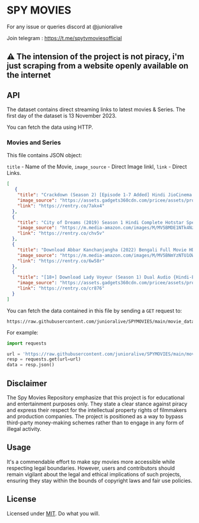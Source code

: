 # SPY MOVIES

For any issue or queries discord at @junioralive

Join telegram : https://t.me/spytvmoviesofficial

## ⚠️  The intension of the project is not piracy, i'm just scraping from a website openly available on the internet

## API

The dataset contains direct streaming links to latest movies & Series.  The first day of the dataset is 13 November 2023.

You can fetch the data using HTTP.

### Movies and Series

This file contains JSON object:

`title` - Name of the Movie,
`image_source` -  Direct Image linkl,
`link` - Direct Links.



```json
[
   {
    "title": "Crackdown (Season 2) [Episode 1-7 Added] Hindi JioCinema Original Web Series 480p | 720p | 1080p WEB-DL",
    "image_source": "https://assets.gadgets360cdn.com/pricee/assets/product/202305/Crackdown-2_1684930990.jpg",
    "link": "https://rentry.co/7akx4"
  },
  {
    "title": "City of Dreams (2019) Season 1 Hindi Complete Hotstar Specials WEB Series 480p & 720p",
    "image_source": "https://m.media-amazon.com/images/M/MV5BMDE1NTk4NzctZGExYi00MzIwLTlhNmEtNmViZDllOTIxN2U1XkEyXkFqcGdeQXVyODE5NzE3OTE@._V1_.jpg",
    "link": "https://rentry.co/chv5v"
  },
  {
    "title": "Download Abbar Kanchanjangha (2022) Bengali Full Movie HDRip 480p [330MB] | 720p [960MB] | 1080p [2.1GB]",
    "image_source": "https://m.media-amazon.com/images/M/MV5BNmYzNTU1OWItN2RmMC00MGE2LTg0MDktYWI5ZDFjNGI1MmJlXkEyXkFqcGdeQXVyMTQ3OTA2MTM5._V1_.jpg",
    "link": "https://rentry.co/6w58r"
  },
  {
    "title": "[18+] Download Lady Voyeur (Season 1) Dual Audio {Hindi-English} WEB Series 480p | 720p | 1080p WEB-DL",
    "image_source": "https://assets.gadgets360cdn.com/pricee/assets/product/202212/Lady-Voyeur_1672051883.jpg",
    "link": "https://rentry.co/cr876"
  }
]
```

You can fetch the data contained in this file by sending a `GET` request to:

```
https://raw.githubusercontent.com/junioralive/SPYMOVIES/main/movie_data.json
```
For example:

```python
import requests

url = 'https://raw.githubusercontent.com/junioralive/SPYMOVIES/main/movie_data.json'
resp = requests.get(url=url)
data = resp.json() 
```


## Disclaimer

The Spy Movies Repository emphasize that this project is for educational and entertainment purposes only. They state a clear stance against piracy and express their respect for the intellectual property rights of filmmakers and production companies. The project is positioned as a way to bypass third-party money-making schemes rather than to engage in any form of illegal activity.

## Usage

It's a commendable effort to make spy movies more accessible while respecting legal boundaries. However, users and contributors should remain vigilant about the legal and ethical implications of such projects, ensuring they stay within the bounds of copyright laws and fair use policies.

## License

Licensed under [MIT](./LICENSE). Do what you will.
